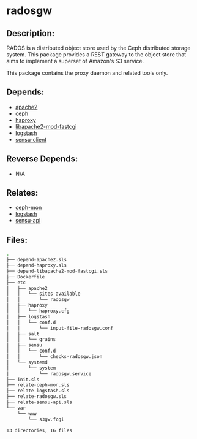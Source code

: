 # radosgw

## Description:

RADOS is a distributed object store used by the Ceph distributed storage system.  This package provides a REST gateway to the object store that aims to implement a superset of Amazon's S3 service.

This package contains the proxy daemon and related tools only.

## Depends:

  -  [apache2](salt/apache2)
  -  [ceph](salt/ceph)
  -  [haproxy](salt/haproxy)
  -  [libapache2-mod-fastcgi](salt/libapache2-mod-fastcgi)
  -  [logstash](salt/logstash)
  -  [sensu-client](salt/sensu-client)

## Reverse Depends:

  -  N/A

## Relates:

  -  [ceph-mon](salt/ceph-mon)
  -  [logstash](salt/logstash)
  -  [sensu-api](salt/sensu-api)

## Files:

```bash
.
├── depend-apache2.sls
├── depend-haproxy.sls
├── depend-libapache2-mod-fastcgi.sls
├── Dockerfile
├── etc
│   ├── apache2
│   │   └── sites-available
│   │       └── radosgw
│   ├── haproxy
│   │   └── haproxy.cfg
│   ├── logstash
│   │   └── conf.d
│   │       └── input-file-radosgw.conf
│   ├── salt
│   │   └── grains
│   ├── sensu
│   │   └── conf.d
│   │       └── checks-radosgw.json
│   └── systemd
│       └── system
│           └── radosgw.service
├── init.sls
├── relate-ceph-mon.sls
├── relate-logstash.sls
├── relate-radosgw.sls
├── relate-sensu-api.sls
└── var
    └── www
        └── s3gw.fcgi

13 directories, 16 files
```
